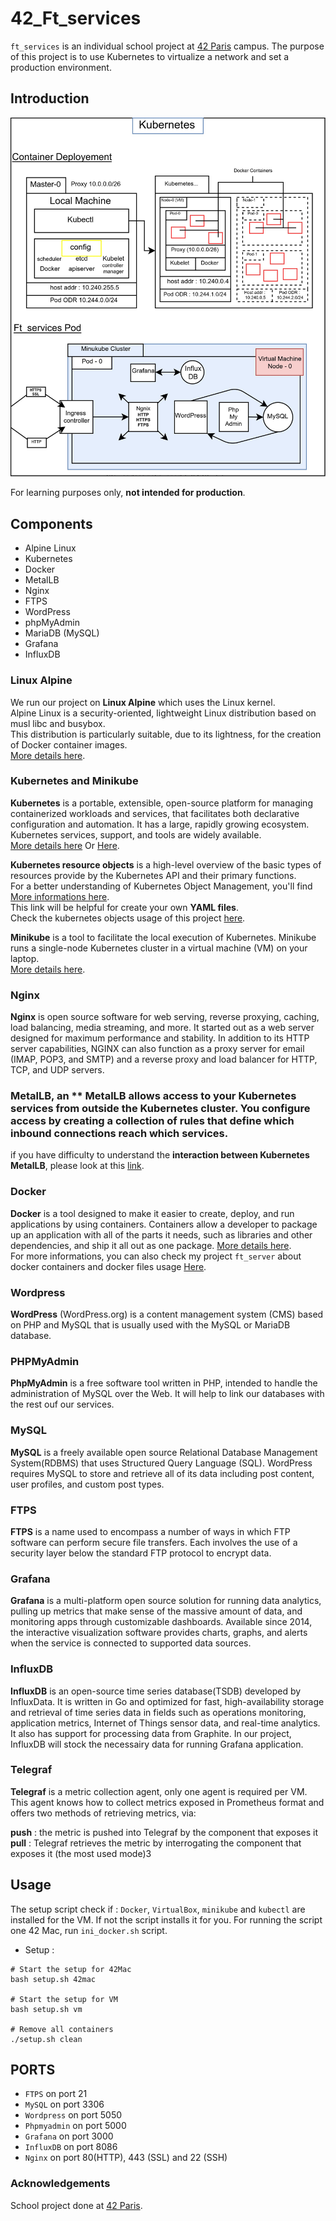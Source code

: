 # 42_Ft_services

`ft_services` is an individual school project at [42 Paris](https://www.42.fr) campus.
The purpose of this project is to use Kubernetes to virtualize a network and set a production environment.

## Introduction

<p align="center">
  <img src="assets/schema_ft_services.jpg" alt="demo img" width="800" />
</p>

For learning purposes only, **not intended for production**.

## Components

* Alpine Linux
* Kubernetes
* Docker
* MetalLB
* Nginx
* FTPS
* WordPress
* phpMyAdmin
* MariaDB (MySQL)
* Grafana
* InfluxDB

### Linux Alpine

We run our project on **Linux Alpine** which uses the Linux kernel.  
Alpine Linux is a security-oriented, lightweight Linux distribution based on musl libc and busybox.  
This distribution is particularly suitable, due to its lightness, for the creation of Docker container images.  
[More details here](https://wiki.alpinelinux.org/wiki/Alpine_Linux:FAQ).

### Kubernetes and Minikube

**Kubernetes** is a portable, extensible, open-source platform for managing containerized workloads and services, that facilitates both declarative configuration and automation. It has a large, rapidly growing ecosystem. Kubernetes services, support, and tools are widely available.  
[More details here](https://kubernetes.io/docs/concepts/overview/what-is-kubernetes/)  Or [Here](https://medium.com/@tsuyoshiushio/kubernetes-in-three-diagrams-6aba8432541c).  

**Kubernetes resource objects** is a high-level overview of the basic types of resources provide by the Kubernetes API and their primary functions.  
For a better understanding of Kubernetes Object Management, you'll find [More informations here](https://kubernetes.io/docs/reference/generated/kubernetes-api/v1.18/).  
This link will be helpful for create your own **YAML files**.  
Check the kubernetes objects usage of this project [here]().

**Minikube** is a tool to facilitate the local execution of Kubernetes. Minikube runs a single-node Kubernetes cluster in a virtual machine (VM) on your laptop.  
[More details here](https://kubernetes.io/docs/tutorials/hello-minikube/).

### Nginx

**Nginx** is open source software for web serving, reverse proxying, caching, load balancing, media streaming, and more. It started out as a web server designed for maximum performance and stability. In addition to its HTTP server capabilities, NGINX can also function as a proxy server for email (IMAP, POP3, and SMTP) and a reverse proxy and load balancer for HTTP, TCP, and UDP servers.

### MetalLB, an ** MetalLB allows access to your Kubernetes services from outside the Kubernetes cluster. You configure access by creating a collection of rules that define which inbound connections reach which services.

if you have difficulty to understand the **interaction between Kubernetes MetalLB**, please look at this [link](https://matthewpalmer.net/kubernetes-app-developer/articles/kubernetes-ingress-guide-nginx-example.html).

### Docker

**Docker** is a tool designed to make it easier to create, deploy, and run applications by using containers. Containers allow a developer to package up an application with all of the parts it needs, such as libraries and other dependencies, and ship it all out as one package.
[More details here](https://blog.usejournal.com/what-is-docker-in-simple-english-a24e8136b90b).  
For more informations, you can also check my project `ft_server` about docker containers and docker files usage [Here](https://github.com/GuillaumeOz/42_Ft_server/).  

### Wordpress

**WordPress** (WordPress.org) is a content management system (CMS) based on PHP and MySQL that is usually used with the MySQL or MariaDB database.

### PHPMyAdmin

**PhpMyAdmin** is a free software tool written in PHP, intended to handle the administration of MySQL over the Web.
It will help to link our databases with the rest ouf our services.

### MySQL

**MySQL** is a freely available open source Relational Database Management System(RDBMS) that uses Structured Query Language (SQL).
WordPress requires MySQL to store and retrieve all of its data including post content, user profiles, and custom post types.

### FTPS

**FTPS** is a name used to encompass a number of ways in which FTP software can perform secure file transfers. Each involves the use of a security layer below the standard FTP protocol to encrypt data.

### Grafana

**Grafana** is a multi-platform open source solution for running data analytics, pulling up metrics that make sense of the massive amount of data, and monitoring apps through customizable dashboards. Available since 2014, the interactive visualization software provides charts, graphs, and alerts when the service is connected to supported data sources.

### InfluxDB

**InfluxDB** is an open-source time series database(TSDB) developed by InfluxData. It is written in Go and optimized for fast, high-availability storage and retrieval of time series data in fields such as operations monitoring, application metrics, Internet of Things sensor data, and real-time analytics. It also has support for processing data from Graphite.
In our project, InfluxDB will stock the necessairy data for running Grafana application.

### Telegraf

**Telegraf** is a metric collection agent, only one agent is required per VM. This agent knows how to collect metrics exposed in Prometheus format and offers two methods of retrieving metrics, via:

**push** : the metric is pushed into Telegraf by the component that exposes it
**pull** : Telegraf retrieves the metric by interrogating the component that exposes it (the most used mode)3

## Usage

The setup script check if : ```Docker```, ```VirtualBox```, ```minikube``` and ```kubectl``` are installed for the VM.
If not the script installs it for you.
For running the script one 42 Mac, run ```ini_docker.sh``` script.

* Setup :

```shell
# Start the setup for 42Mac
bash setup.sh 42mac

# Start the setup for VM
bash setup.sh vm

# Remove all containers
./setup.sh clean
```

## PORTS

* ```FTPS``` on port 21
* ```MySQL``` on port 3306
* ```Wordpress``` on port 5050
* ```Phpmyadmin``` on port 5000
* ```Grafana``` on port 3000
* ```InfluxDB``` on port 8086
* ```Nginx``` on port 80(HTTP), 443 (SSL) and 22 (SSH)

### Acknowledgements

School project done at [42 Paris](https://www.42.fr).